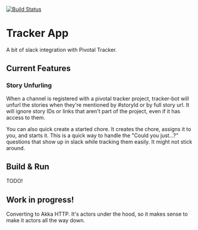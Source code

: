 [![Build Status](https://travis-ci.org/dkowis/scalatra-tracker-app.svg?branch=master)](https://travis-ci.org/dkowis/scalatra-tracker-app)
# Tracker App #

A bit of slack integration with Pivotal Tracker.

## Current Features

### Story Unfurling
When a channel is registered with a pivotal tracker project, tracker-bot will unfurl the stories when they're mentioned
by #storyId or by full story url. It will ignore story IDs or links that aren't part of the project, even if it has access
to them.

You can also quick create a started chore. It creates the chore, assigns it to you, and starts it. This is a quick way
to handle the "Could you just...?" questions that show up in slack while tracking them easily. It might not stick around.

## Build & Run ##

TODO!

## Work in progress!
Converting to Akka HTTP. It's actors under the hood, so it makes sense to make it actors all the way down.

